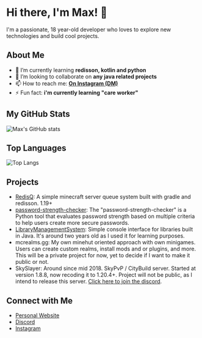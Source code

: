# Hi there, I'm Max! 👋

I'm a passionate, 18 year-old developer who loves to explore new technologies and build cool projects.

## About Me

- 🌱 I’m currently learning **redisson, kotlin and python**
- 👯 I’m looking to collaborate on **any java related projects**
- 📫 How to reach me: **[On Instagram (DM)](https://instagram.com/44.max.og)**
- ⚡ Fun fact: **i'm currently learning "care worker"**

## My GitHub Stats

![Max's GitHub stats](https://github-readme-stats.vercel.app/api?username=whynotmax&show_icons=true&theme=radical)

## Top Languages

![Top Langs](https://github-readme-stats.vercel.app/api/top-langs/?username=whynotmax&layout=compact&theme=radical)

## Projects

- [RedisQ](https://github.com/whynotmax/RedisQ): A simple minecraft server queue system built with gradle and redisson. 1.19+
- [password-strength-checker](https://github.com/whynotmax/password-strength-checker): The "password-strength-checker" is a Python tool that evaluates password strength based on multiple criteria to help users create more secure passwords.
- [LibraryManagementSystem](https://github.com/whynotmax/LibraryManagementSystem): Simple console interface for libraries built in Java. It's around two years old as I used it for learning purposes.
- mcrealms.gg: My own minehut oriented approach with own minigames. Users can create custom realms, install mods and or plugins, and more. This will be a private project for now, yet to decide if I want to make it public or not.
- SkySlayer: Around since mid 2018. SkyPvP / CityBuild server. Started at version 1.8.8, now recoding it to 1.20.4+. Project will not be public, as I intend to release this server. [Click here to join the discord](https://discord.gg/4zXkgYUuue).

## Connect with Me

- [Personal Website](https://www.keinesecrets.de/)
- [Discord](https://discord.com/users/1128457860863512587/)
- [Instagram](https://instagram.com/44.max.og)
